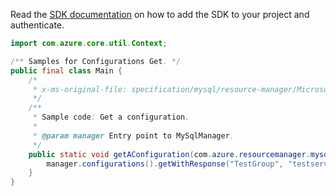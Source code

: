 Read the [SDK documentation](https://github.com/Azure/azure-sdk-for-java/blob/azure-resourcemanager-mysqlflexibleserver_1.0.0-beta.1/sdk/mysqlflexibleserver/azure-resourcemanager-mysqlflexibleserver/README.md) on how to add the SDK to your project and authenticate.

```java
import com.azure.core.util.Context;

/** Samples for Configurations Get. */
public final class Main {
    /*
     * x-ms-original-file: specification/mysql/resource-manager/Microsoft.DBforMySQL/stable/2021-05-01/examples/ConfigurationGet.json
     */
    /**
     * Sample code: Get a configuration.
     *
     * @param manager Entry point to MySqlManager.
     */
    public static void getAConfiguration(com.azure.resourcemanager.mysqlflexibleserver.MySqlManager manager) {
        manager.configurations().getWithResponse("TestGroup", "testserver", "event_scheduler", Context.NONE);
    }
}
```
